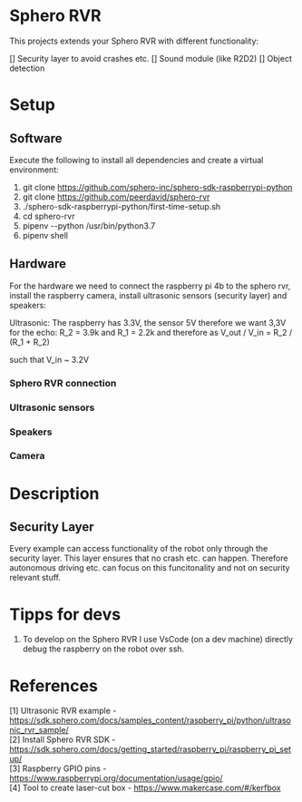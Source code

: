 # Sphero RVR
This projects extends your Sphero RVR with different functionality:

[] Security layer to avoid crashes etc.
[] Sound module (like R2D2)
[] Object detection


# Setup
## Software
Execute the following to install all dependencies and create a virtual environment:

1. git clone https://github.com/sphero-inc/sphero-sdk-raspberrypi-python
2. git clone https://github.com/peerdavid/sphero-rvr
3. ./sphero-sdk-raspberrypi-python/first-time-setup.sh
5. cd sphero-rvr
6. pipenv --python /usr/bin/python3.7
7. pipenv shell


## Hardware
For the hardware we need to connect the raspberry pi 4b to the sphero rvr, install the raspberry camera, install ultrasonic sensors (security layer) and speakers:

Ultrasonic: The raspberry has 3.3V, the sensor 5V therefore we want 3,3V for the echo:
R_2 = 3.9k and R_1 = 2.2k
and therefore 
as V_out / V_in = R_2 / (R_1 + R_2)

such that V_in ~ 3.2V

### Sphero RVR connection

### Ultrasonic sensors

### Speakers

### Camera


# Description
## Security Layer 
Every example can access functionality of the robot only through the security layer. This layer ensures that no crash etc. can happen. Therefore autonomous driving etc. can focus on this funcitonality and not on security relevant stuff.


# Tipps for devs
1. To develop on the Sphero RVR I use VsCode (on a dev machine) directly debug the raspberry on the robot over ssh.


# References
[1] Ultrasonic RVR example - https://sdk.sphero.com/docs/samples_content/raspberry_pi/python/ultrasonic_rvr_sample/ <br />
[2] Install Sphero RVR SDK - https://sdk.sphero.com/docs/getting_started/raspberry_pi/raspberry_pi_setup/ <br />
[3] Raspberry GPIO pins - https://www.raspberrypi.org/documentation/usage/gpio/ <br/>
[4] Tool to create laser-cut box - https://www.makercase.com/#/kerfbox <br />